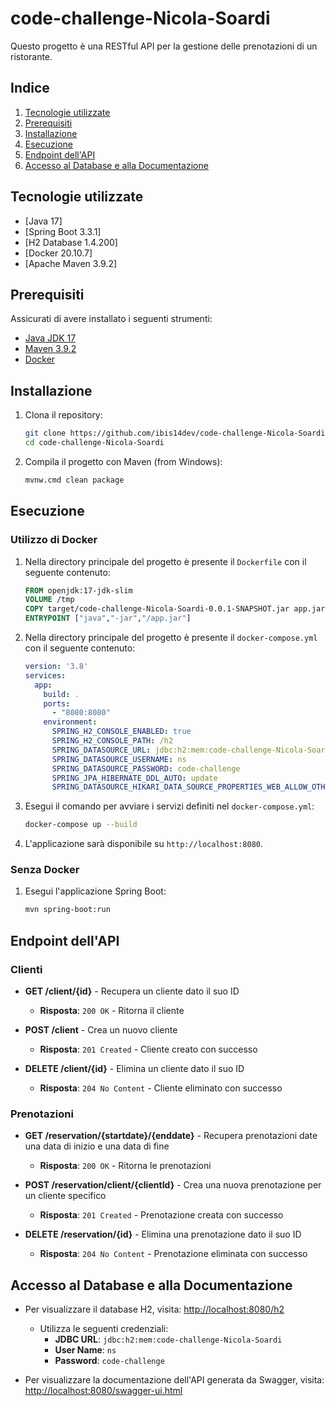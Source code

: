 # code-challenge-Nicola-Soardi

Questo progetto è una RESTful API per la gestione delle prenotazioni di un ristorante.

## Indice

1. [Tecnologie utilizzate](#tecnologie-utilizzate)
2. [Prerequisiti](#prerequisiti)
3. [Installazione](#installazione)
4. [Esecuzione](#esecuzione)
5. [Endpoint dell'API](#endpoint-dellapi)
6. [Accesso al Database e alla Documentazione](#accesso-al-database-e-alla-documentazione)

## Tecnologie utilizzate

- [Java 17]
- [Spring Boot 3.3.1]
- [H2 Database 1.4.200]
- [Docker 20.10.7]
- [Apache Maven 3.9.2]

## Prerequisiti

Assicurati di avere installato i seguenti strumenti:

- [Java JDK 17](https://www.oracle.com/java/technologies/javase/jdk17-archive-downloads.html)
- [Maven 3.9.2](https://maven.apache.org/download.cgi)
- [Docker](https://www.docker.com/products/docker-desktop)

## Installazione

1. Clona il repository:
    ```bash
    git clone https://github.com/ibis14dev/code-challenge-Nicola-Soardi.git
    cd code-challenge-Nicola-Soardi
    ```

2. Compila il progetto con Maven (from Windows):
    ```bash
    mvnw.cmd clean package 
    ```

## Esecuzione

### Utilizzo di Docker

1. Nella directory principale del progetto è presente il `Dockerfile` con il seguente contenuto:
    ```dockerfile
    FROM openjdk:17-jdk-slim
    VOLUME /tmp
    COPY target/code-challenge-Nicola-Soardi-0.0.1-SNAPSHOT.jar app.jar
    ENTRYPOINT ["java","-jar","/app.jar"]
    ```

2. Nella directory principale del progetto è presente il `docker-compose.yml` con il seguente contenuto:
    ```yaml
    version: '3.8'
    services:
      app:
        build: .
        ports:
          - "8080:8080"
        environment:
          SPRING_H2_CONSOLE_ENABLED: true
          SPRING_H2_CONSOLE_PATH: /h2
          SPRING_DATASOURCE_URL: jdbc:h2:mem:code-challenge-Nicola-Soardi
          SPRING_DATASOURCE_USERNAME: ns
          SPRING_DATASOURCE_PASSWORD: code-challenge
          SPRING_JPA_HIBERNATE_DDL_AUTO: update
          SPRING_DATASOURCE_HIKARI_DATA_SOURCE_PROPERTIES_WEB_ALLOW_OTHERS: true
    ```

3. Esegui il comando per avviare i servizi definiti nel `docker-compose.yml`:
    ```bash
    docker-compose up --build
    ```

4. L'applicazione sarà disponibile su `http://localhost:8080`.

### Senza Docker

1. Esegui l'applicazione Spring Boot:
    ```bash
    mvn spring-boot:run
    ```

## Endpoint dell'API

### Clienti

- **GET /client/{id}** - Recupera un cliente dato il suo ID
   - **Risposta**: `200 OK` - Ritorna il cliente

- **POST /client** - Crea un nuovo cliente
   - **Risposta**: `201 Created` - Cliente creato con successo

- **DELETE /client/{id}** - Elimina un cliente dato il suo ID
   - **Risposta**: `204 No Content` - Cliente eliminato con successo

### Prenotazioni

- **GET /reservation/{startdate}/{enddate}** - Recupera prenotazioni date una data di inizio e una data di fine
   - **Risposta**: `200 OK` - Ritorna le prenotazioni

- **POST /reservation/client/{clientId}** - Crea una nuova prenotazione per un cliente specifico
   - **Risposta**: `201 Created` - Prenotazione creata con successo

- **DELETE /reservation/{id}** - Elimina una prenotazione dato il suo ID
   - **Risposta**: `204 No Content` - Prenotazione eliminata con successo

## Accesso al Database e alla Documentazione

- Per visualizzare il database H2, visita: [http://localhost:8080/h2](http://localhost:8080/h2)
    - Utilizza le seguenti credenziali:
        - **JDBC URL**: `jdbc:h2:mem:code-challenge-Nicola-Soardi`
        - **User Name**: `ns`
        - **Password**: `code-challenge`

- Per visualizzare la documentazione dell'API generata da Swagger, visita: [http://localhost:8080/swagger-ui.html](http://localhost:8080/swagger-ui.html)

